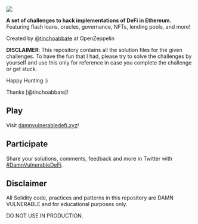 ![](cover.png)

**A set of challenges to hack implementations of DeFi in Ethereum.** Featuring flash loans, oracles, governance, NFTs, lending pools, and more!

Created by [@tinchoabbate](https://twitter.com/tinchoabbate) at OpenZeppelin

**DISCLAIMER**: This repository contains all the solution files for the given challenges. To have the fun that I had, please try to solve the challenges by yourself and use this only for reference in case you complete the challenge or get stuck. 

Happy Hunting :) 

Thanks [@tinchoabbate]!

## Play

Visit [damnvulnerabledefi.xyz](https://damnvulnerabledefi.xyz)!

## Participate

Share your solutions, comments, feedback and more in Twitter with [#DamnVulnerableDeFi](https://twitter.com/hashtag/DamnVulnerableDeFi).

## Disclaimer

All Solidity code, practices and patterns in this repository are DAMN VULNERABLE and for educational purposes only.

DO NOT USE IN PRODUCTION.
